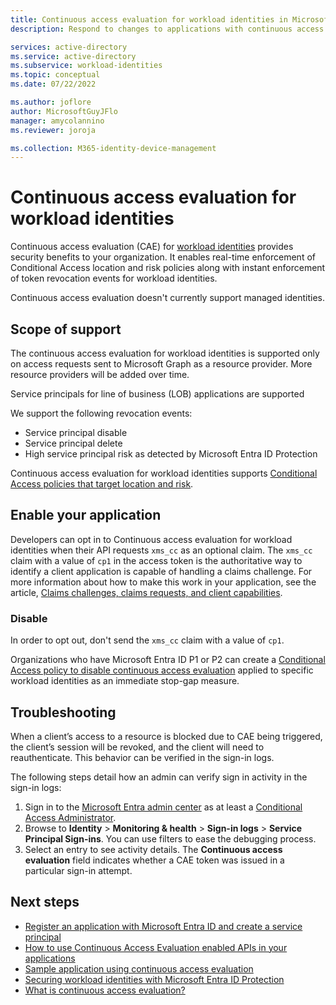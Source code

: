 ```yaml
---
title: Continuous access evaluation for workload identities in Microsoft Entra ID
description: Respond to changes to applications with continuous access evaluation for workload identities in Microsoft Entra ID

services: active-directory
ms.service: active-directory
ms.subservice: workload-identities
ms.topic: conceptual
ms.date: 07/22/2022

ms.author: joflore
author: MicrosoftGuyJFlo
manager: amycolannino
ms.reviewer: joroja

ms.collection: M365-identity-device-management
---
```

# Continuous access evaluation for workload identities

Continuous access evaluation (CAE) for [workload identities](~/workload-id/workload-identities-overview.md) provides security benefits to your organization. It enables real-time enforcement of Conditional Access location and risk policies along with instant enforcement of token revocation events for workload identities. 

Continuous access evaluation doesn't currently support managed identities.

## Scope of support

The continuous access evaluation for workload identities is supported only on access requests sent to Microsoft Graph as a resource provider.  More resource providers will be added over time.

Service principals for line of business (LOB) applications are supported

We support the following revocation events:

- Service principal disable
- Service principal delete
- High service principal risk as detected by Microsoft Entra ID Protection

Continuous access evaluation for workload identities supports [Conditional Access policies that target location and risk](workload-identity.md#implementation).

## Enable your application

Developers can opt in to Continuous access evaluation for workload identities when their API requests `xms_cc` as an optional claim. The `xms_cc` claim with a value of `cp1` in the access token is the authoritative way to identify a client application is capable of handling a claims challenge. For more information about how to make this work in your application, see the article, [Claims challenges, claims requests, and client capabilities](~/identity-platform/claims-challenge.md).

### Disable 

In order to opt out, don't send the `xms_cc` claim with a value of `cp1`. 

Organizations who have Microsoft Entra ID P1 or P2 can create a [Conditional Access policy to disable continuous access evaluation](concept-conditional-access-session.md#customize-continuous-access-evaluation) applied to specific workload identities as an immediate stop-gap measure.

## Troubleshooting

When a client’s access to a resource is blocked due to CAE being triggered, the client’s session will be revoked, and the client will need to reauthenticate. This behavior can be verified in the sign-in logs. 

The following steps detail how an admin can verify sign in activity in the sign-in logs: 

1. Sign in to the [Microsoft Entra admin center](https://entra.microsoft.com) as at least a [Conditional Access Administrator](~/identity/role-based-access-control/permissions-reference.md#conditional-access-administrator).
1. Browse to **Identity** > **Monitoring & health** > **Sign-in logs** > **Service Principal Sign-ins**. You can use filters to ease the debugging process. 
1. Select an entry to see activity details. The **Continuous access evaluation** field indicates whether a CAE token was issued in a particular sign-in attempt. 

## Next steps

- [Register an application with Microsoft Entra ID and create a service principal](~/identity-platform/howto-create-service-principal-portal.md#register-an-application-with-azure-ad-and-create-a-service-principal)
- [How to use Continuous Access Evaluation enabled APIs in your applications](~/identity-platform/app-resilience-continuous-access-evaluation.md)
- [Sample application using continuous access evaluation](https://github.com/Azure-Samples/ms-identity-dotnetcore-daemon-graph-cae)
- [Securing workload identities with Microsoft Entra ID Protection](../identity-protection/concept-workload-identity-risk.md)
- [What is continuous access evaluation?](../conditional-access/concept-continuous-access-evaluation.md)
